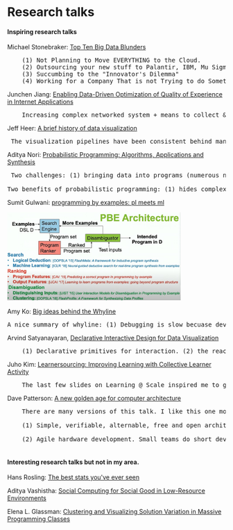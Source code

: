 Research talks
=========================

<!-- <code>Google scholar is my facebook, these research talks are my popcorn TV series.
</code> -->


#### Inspiring research talks 

Michael Stonebraker: [Top Ten Big Data Blunders](https://www.youtube.com/watch?v=4SK8jdBhGNI)
<pre>
    (1) Not Planning to Move EVERYTHING to the Cloud. 
    (2) Outsourcing your new stuff to Palantir, IBM, Mu Sigma.
    (3) Succumbing to the "Innovator's Dilemma"
    (4) Working for a Company That is not Trying to do Something about the "Sins of the Past"
</pre>


Junchen Jiang: [Enabling Data-Driven Optimization of Quality of Experience in Internet Applications](https://www.youtube.com/watch?v=VRz9EYibEz4&t=1329s)
<pre>
    Increasing complex networked system + means to collect & process massive data => Optimizing the network streaming through a data driven approach.
</pre>

Jeff Heer: [A brief history of data visualization](https://www.youtube.com/watch?v=N00g9Q9stBo)
<pre> The visualization pipelines have been consistent behind many different techniques: (raw data -[data transformation]-> data tabels -[visual encodings]-> visual structures -[view transformations]-> views). 
</pre>


Aditya Nori: [Probabilistic Programming: Algorithms, Applications and Synthesis](https://www.youtube.com/watch?v=F4sFD9RyJrs)
<pre> Two challenges: (1) bringing data into programs (numerous new sources, conversion); (2) reasoning with data. 

Two benefits of probabilistic programming: (1) hides complexity of inference techniques; (2) requires much less expertise to write and experiment with ML models.
</pre>



Sumit Gulwani: [programming by examples: pl meets ml](https://youtu.be/-IjU2-Pi6gg?t=2480)

<img src="photos/diagrams/pbe-architecture.jpg" width="400px">



Amy Ko: [Big ideas behind the Whyline](https://www.youtube.com/watch?v=lx7g-T10WxQ)
<pre>
A nice summary of whyline: (1) Debugging is slow becuase developers iteratively test brittle hypotheses about what caused a failure by manually collecting runtime data. (2) Debugging would be faster if developers worked backwards from well-understood failure to cause, relying on dynamic dependencies precisely gathered by a tool. 
</pre>

Arvind Satyanayaran, [Declarative Interactive Design for Data Visualization](https://www.youtube.com/watch?v=bAnxCRHn2Rw)

<pre>
    (1) Declarative primitives for interaction. (2) the reactive nature of visualization architecture.
</pre>

Juho Kim: [Learnersourcing: Improving Learning with Collective Learner Activity](https://www.slideshare.net/mcpanic/20150730-thesisdefenseweb)

<pre>
    The last few slides on Learning @ Scale inspired me to get a Ph.D.. 
</pre>



Dave Patterson: [A new golden age for computer architecture](https://www.youtube.com/watch?v=ctwj53r07yI)
<pre>
    There are many versions of this talk. I like this one most. 

    (1) Simple, verifiable, alternable, free and open architecture and implemetations. That's also something I want achieve through Peekaboo. 
    
    (2) Agile hardware development. Small teams do short development between working but incomplete prototypes and get customer feedback per step. A very nice summarization of the "agile" part. 
    
</pre>

#### Interesting research talks but not in my area. 

Hans Rosling: [The best stats you've ever seen](https://www.ted.com/talks/hans_rosling_the_best_stats_you_ve_ever_seen)


Aditya Vashistha: [Social Computing for Social Good in Low-Resource Environments](https://www.youtube.com/watch?v=BVF3tryFb2g)


Elena L. Glassman: [Clustering and Visualizing Solution Variation in Massive Programming Classes](https://www.youtube.com/watch?v=Pt-DMk1YRJ4)